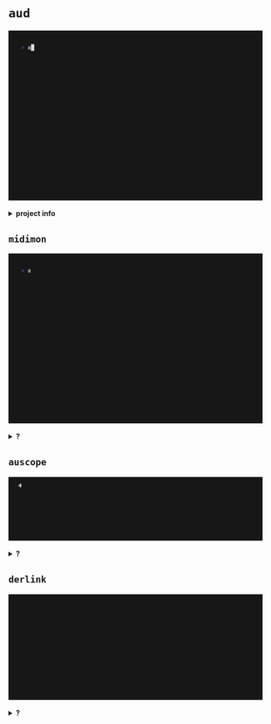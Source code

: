 # `aud`

![aud](./res/aud.gif)

<details><summary><b>project info</b></summary>
Requires <a href="https://www.rust-lang.org/tools/install">Rust</a> and <a href="https://github.com/casey/just">Just</a>

    Build and install with:

    `just build install <INSTALL_DIR>`

    given <INSTALL_DIR> is in your $PATH

    most apps have a usage popup that appears by pressing: `?`

    Some renders aren't 100%... `vhs` is still cool!

<img src="./res/just.gif">
</details>

## `midimon`

![midimon](./res/midimon.gif)

<details><summary><b>?</b></summary>

    MIDI Input Monitor

    Select an input port and watch the MIDI messages coming in.

</details>

## `auscope`

![auscope](./res/auscope.gif)

<details><summary><b>?</b></summary>

    Audio Oscilloscope

    Select and audio device and watch the audio signal.
    Startup option to scope inputs or outputs.

</details>

## `derlink`

![derlink](./res/derlink.gif)

<details><summary><b>?</b></summary>

    Ableton Link controller!

</details>


